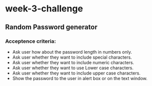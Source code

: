 # week-3-challenge

## Random Password generator

### Acceptence criteria:

- Ask user how about the password length in numbers only.
- Ask user whether they want to include special characters.
- Ask user whether they want to include numeric characters.
- Ask user whether they want to use Lower case characters.
- Ask user whether they want to include upper case characters.
- Show the password to the user in alert box or on the text window.
